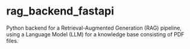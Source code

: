 # rag_backend_fastapi
Python backend for a Retrieval-Augmented Generation (RAG) pipeline, using a Language Model (LLM) for a knowledge base consisting of PDF files.
